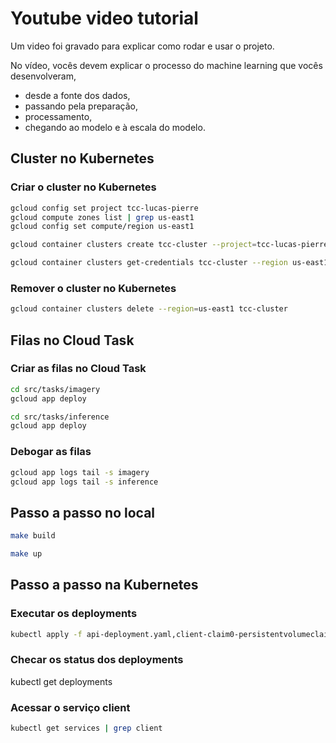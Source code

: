 # Youtube video tutorial
Um video foi gravado para explicar como rodar e usar o projeto.

No vídeo, vocês devem explicar o processo do machine learning que vocês desenvolveram, 
- desde a fonte dos dados, 
- passando pela preparação, 
- processamento, 
- chegando ao modelo e à escala do modelo.


## Cluster no Kubernetes
### Criar o cluster no Kubernetes
```sh
gcloud config set project tcc-lucas-pierre
gcloud compute zones list | grep us-east1
gcloud config set compute/region us-east1

gcloud container clusters create tcc-cluster --project=tcc-lucas-pierre --region=us-east1 --num-nodes=2 --preemptible

gcloud container clusters get-credentials tcc-cluster --region us-east1
```

### Remover o cluster no Kubernetes
```sh
gcloud container clusters delete --region=us-east1 tcc-cluster
```

## Filas no Cloud Task
### Criar as filas no Cloud Task
```sh
cd src/tasks/imagery
gcloud app deploy
```

```sh
cd src/tasks/inference
gcloud app deploy
```

### Debogar as filas
```sh
gcloud app logs tail -s imagery
gcloud app logs tail -s inference
```

## Passo a passo no local
```sh
make build
```

```sh
make up
```

## Passo a passo na Kubernetes
### Executar os deployments
```sh
kubectl apply -f api-deployment.yaml,client-claim0-persistentvolumeclaim.yaml,client-service.yaml,variables-env-configmap.yaml,api-service.yaml,client-deployment.yaml,network-networkpolicy.yaml
```

### Checar os status dos deployments
kubectl get deployments

### Acessar o serviço client
```sh
kubectl get services | grep client
```
